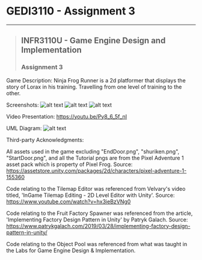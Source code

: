 # GEDI3110 - Assignment 3

---

> ## INFR3110U - Game Engine Design and Implementation
> ### Assignment 3

Game Description: Ninja Frog Runner is a 2d platformer that displays the story of Lorax in his training. Travelling from one level of training to the other.

Screenshots:
![alt text](https://cdn.discordapp.com/attachments/575110639299723264/906028162188722187/unknown.png)
![alt text](https://cdn.discordapp.com/attachments/575110639299723264/906028497607221278/unknown.png)
![alt text](https://cdn.discordapp.com/attachments/575110639299723264/906028542251372544/unknown.png)

Video Presentation: https://youtu.be/Py8_6_5f_nI

UML Diagram:
![alt text](https://cdn.discordapp.com/attachments/575110639299723264/906021002553737226/AssignmentThreeUML.png)

Third-party Acknowledgments:

All assets used in the game excluding "EndDoor.png", "shuriken.png", "StartDoor.png", and all the Tutorial pngs are from the Pixel Adventure 1 asset pack which is property of Pixel Frog.
Source: https://assetstore.unity.com/packages/2d/characters/pixel-adventure-1-155360

Code relating to the Tilemap Editor was referenced from Velvary's video titled, 'InGame Tilemap Editing - 2D Level Editor with Unity'.
Source: https://www.youtube.com/watch?v=hx3ieBzVNg0

Code relating to the Fruit Factory Spawner was referenced from the article, 'Implementing Factory Design Pattern in Unity' by Patryk Galach.
Source: https://www.patrykgalach.com/2019/03/28/implementing-factory-design-pattern-in-unity/

Code relating to the Object Pool was referenced from what was taught in the Labs for Game Engine Design & Implementation.

